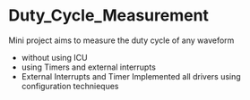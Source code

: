 # Duty_Cycle_Measurement
Mini project aims to measure the duty cycle of any waveform 
- without using ICU 
- using Timers and external interrupts 
- External Interrupts and Timer Implemented all drivers using configuration technieques 
